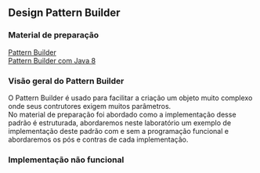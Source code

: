 ## Design Pattern Builder

### Material de preparação
[Pattern Builder](https://medium.com/@ajinkyabadve/builder-design-patterns-in-java-1ffb12648850)<br/> 
[Pattern Builder com Java 8](https://medium.com/beingprofessional/think-functional-advanced-builder-pattern-using-lambda-284714b85ed5)


### Visão geral do Pattern Builder
O Pattern Builder é usado para facilitar a criação um objeto muito complexo onde seus contrutores exigem muitos parâmetros.<br/>
No material de preparação foi abordado como a implementação desse padrão é estruturada, abordaremos neste laboratório um exemplo 
de implementação deste padrão com e sem a programação funcional e abordaremos os pós e contras de cada implementação.


### Implementação não funcional
